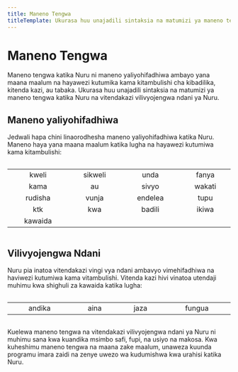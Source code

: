 ```yaml
---
title: Maneno Tengwa
titleTemplate: Ukurasa huu unajadili sintaksia na matumizi ya maneno tengwa katika Nuru na vitendakazi vilivyojengwa ndani ya Nuru.
---
```


# Maneno Tengwa

Maneno tengwa katika Nuru ni maneno yaliyohifadhiwa ambayo yana maana maalum na hayawezi kutumika kama kitambulishi cha kibadilika, kitenda kazi, au tabaka. Ukurasa huu unajadili sintaksia na matumizi ya maneno tengwa katika Nuru na vitendakazi vilivyojengwa ndani ya Nuru.

## Maneno yaliyohifadhiwa

Jedwali hapa chini linaorodhesha maneno yaliyohifadhiwa katika Nuru. Maneno haya yana maana maalum katika lugha na hayawezi kutumiwa kama kitambulishi:

<table style="display: inline-table; width: 100%; text-align: center">
<tbody>
  <tr>
    <td>kweli</td>
    <td>sikweli</td>
    <td>unda</td>
    <td>fanya</td>
  </tr>
  <tr>
    <td>kama</td>
    <td>au</td>
    <td>sivyo</td>
    <td>wakati</td>
  </tr>
  <tr>
    <td>rudisha</td>
    <td>vunja</td>
    <td>endelea</td>
    <td>tupu</td>
  </tr>
  <tr>
    <td>ktk</td>
    <td>kwa</td>
    <td>badili</td>
    <td>ikiwa</td>
  </tr>
  <tr>
    <td>kawaida</td>
    <td></td>
    <td></td>
    <td></td>
  </tr>
</tbody>
</table>

## Vilivyojengwa Ndani

Nuru pia inatoa vitendakazi vingi vya ndani ambavyo vimehifadhiwa na haviwezi kutumiwa kama vitambulishi. Vitenda kazi hivi vinatoa utendaji muhimu kwa shighuli za kawaida katika lugha:

<table style="display: inline-table; width: 100%; text-align: center">
<tbody>
<tr>
    <td>andika</td>
    <td>aina</td>
    <td>jaza</td>
    <td>fungua</td>
  </tr>
</tbody>
</table>

Kuelewa maneno tengwa na vitendakazi vilivyojengwa ndani ya Nuru ni muhimu sana kwa kuandika msimbo safi, fupi, na usiyo na makosa. Kwa kuheshimu maneno tengwa na maana zake maalum, unaweza kuunda programu imara zaidi na zenye uwezo wa kudumishwa kwa urahisi katika Nuru.
